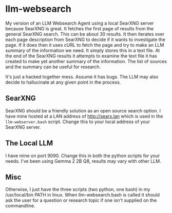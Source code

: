 # llm-websearch
My version of an LLM Websearch Agent using a local SearXNG server because SearXNG is great.
It fetches the first page of results from the general SearXNG search.  This can be about 30 results.
It then iterates over each page description from SearXNG to decide if it wants to investigate the page.
If it does then it uses cURL to fetch the page and try to make an LLM summary of the information we need.  It simply stores this in a text file.
At the end of the SearXNG results it attempts to examine the text file it has created to make yet another summary of the information.
The list of sources and the summary can be useful for research.

It's just a hacked together mess.  Assume it has bugs.  The LLM may also decide to hallucinate at any given point in the process.

## SearXNG
SearXNG should be a friendly solution as an open source search option.
I have mine hosted at a LAN address of http://searx.lan which is used in the `llm-webserver.bash` script.  Change this to your local address of your SearXNG server.

## The Local LLM
I have mine on port 9090.  Change this in both the python scripts for your needs.
I've been using Gemma 2 2B Q8, results may vary with other LLM.

## Misc
Otherwise, I just have the three scripts (two python, one bash) in my /usr/local/bin PATH in linux.
When llm-websearch.bash is called it should ask the user for a question or research topic if one isn't supplied on the commandline.
